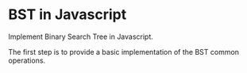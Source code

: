 # BST in Javascript

Implement Binary Search Tree in Javascript.

The first step is to provide a basic implementation of the BST common operations.
